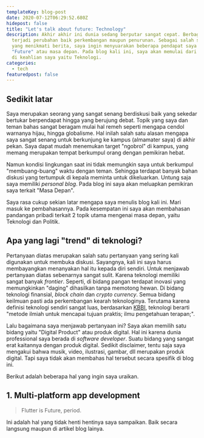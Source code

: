 ```yaml
---
templateKey: blog-post
date: 2020-07-12T06:29:52.680Z
hidepost: false
title: "Let's talk about future: Technology"
description: Akhir akhir ini dunia sedang berputar sangat cepat. Berbagai bidang
  terjadi perubahan baik perkembangan maupun penurunan. Sebagai salah seorang
  yang menikmati berita, saya ingin menyuarakan beberapa pendapat saya terkait
  "Future" atau masa depan. Pada blog kali ini, saya akan memulai dari bahasan
  di keahlian saya yaitu Teknologi.
categories:
  - tech
featuredpost: false
---
```

## Sedikit latar

Saya merupakan seorang yang sangat senang berdiskusi baik yang sekedar bertukar berpendapat hingga yang berujung debat. Topik yang saya dan teman bahas sangat beragam mulai hal remeh seperti mengapa cendol warnanya hijau, hingga globalisme. Hal inilah salah satu alasan mengapa saya sangat senang untuk berkunjung ke kampus (almamater saya) di akhir pekan. Saya dapat mudah menemukan target "ngobrol" di kampus, yang memang merupakan tempat berkumpul orang dengan pemikiran hebat.

Namun kondisi lingkungan saat ini tidak memungkin saya untuk berkumpul "membuang-buang" waktu dengan teman. Sehingga terdapat banyak bahan diskusi yang tertumpuk di kepala meminta untuk dikeluarkan. Untung saja saya memiliki _personal blog_. Pada blog ini saya akan meluapkan pemikiran saya terkait "Masa Depan".

Saya rasa cukup sekian latar mengapa saya menulis blog kali ini. Mari masuk ke pembahasannya. Pada kesempatan ini saya akan membahasan pandangan pribadi terkait 2 topik utama mengenai masa depan, yaitu Teknologi dan Politik.

## Apa yang lagi "trend" di teknologi?

Pertanyaan diatas merupakan salah satu pertanyaan yang sering kali digunakan untuk membuka diskusi. Sayangnya, kali ini saya harus membayangkan menanyakan hal itu kepada diri sendiri. Untuk menjawab pertanyaan diatas sebenarnya sangat sulit. Karena teknologi memiliki sangat banyak _frontier_. Seperti, di bidang pangan terdapat inovasi yang memungkinkan "daging" dihasilkan tanpa memotong hewan. Di bidang teknologi finansial, _block chain_ dan _crypto currency_. Semua bidang keilmuan pasti ada perkembangan kearah teknologinya. Terutama karena definisi teknologi sendiri sangat luas, berdasarkan [KBBI](https://kbbi.web.id/teknologi), teknologi berarti "metode ilmiah untuk mencapai tujuan praktis; ilmu pengetahuan terapan;".

Lalu bagaimana saya menjawab pertanyaan ini? Saya akan memilih satu bidang yaitu "Digital Product" atau produk digital. Hal ini karena dunia professional saya berada di _software developer_. Suatu bidang yang sangat erat kaitannya dengan produk digital. Sedikit disclaimer, tentu saja saya mengakui bahwa musik, video, ilustrasi, gambar, dll merupakan produk digital. Tapi saya tidak akan membahas hal tersebut secara spesifik di blog ini.

Berikut adalah beberapa hal yang ingin saya uraikan.

## 1. Multi-platform app development

> Flutter is Future, period.
 
Ini adalah hal yang tidak henti hentinya saya sampaikan. Baik secara langsung maupun di artikel blog lainya. 